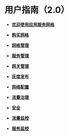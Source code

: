 # 用户指南（2.0）<a name="asm_01_0054_0"></a>

-   **[欢迎使用应用服务网格](欢迎使用应用服务网格.md)**  

-   **[购买网格](购买网格.md)**  

-   **[网格管理](网格管理.md)**  

-   **[服务管理](服务管理.md)**  

-   **[网关管理](网关管理.md)**  

-   **[灰度发布](灰度发布.md)**  

-   **[网格配置](网格配置.md)**  

-   **[流量治理](流量治理.md)**  

-   **[安全](安全.md)**  

-   **[流量监控](流量监控.md)**  

-   **[服务监控](服务监控.md)**  


